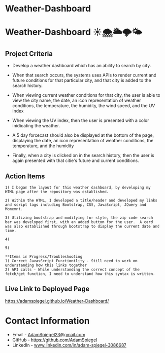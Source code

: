 # Weather-Dashboard

# Weather-Dashboard ☀️🌨️🌥️🌩️🌤️

## Project Criteria
   *  Develop a weather dashboard which has an ability to search by city.

   * When that search occurs, the systems uses APIs to render current and future conditions for that particular city, and that city is added to the search history.
   
   * When viewing current weather conditions for that city, the user is able to view the city name, the date, an icon representation of weather conditions, the temperature, the humidity, the wind speed, and the UV index

   * When viewing the UV index, then the user is presented with a color inidicating the weather.

   * A 5 day forcecast should also be displayed at the bottom of the page, displaying the date, an icon representation of weather conditions, the temperature, and the humidity

   * Finally, when a city is clicked on in the search history, then the user is again presented with that citie's future and current conditions.


## Action Items 

    1) I began the layout for this weather dashboard, by developing my HTML page after the repository was established.

    2) Within the HTML, I developed a title/header and developed my links and script tags including Bootstrap, CSS, JavaScript, JQuery and Momemnt.

    3) Utilizing bootstrap and modifying for style, the zip code search bar was developed first, with an added button for the user.  A card was also established through bootstrap to display the current date and time.

    4) 

    5) 

    **Items in Progress/Troubleshooting 
    1) Correct JavasScript Functionility - Still need to work on understanding how this links together
    2) API calls - While understanding the correct concept of the fetch/get function, I need to understand how this syntax is written.
 
    
<!-- Insert updated screenshots below of Weather Dashboard -->
<!-- 
 <img src="Screenshot (34).png" alt="Day Planner Image 1">

 <img src="Screenshot (35).png" alt="Day Planner Image 2">  -->



## Live Link to Deployed Page

 https://adamspiegel.github.io/Weather-Dashboard/

 
# Contact Information
* Email - AdamSpiegel23@gmail.com
* GitHub - https://github.com/AdamSpiegel
* LinkedIn - www.linkedin.com/in/adam-spiegel-3086687
